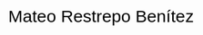 <svg xmlns="http://www.w3.org/2000/svg" viewBox="0 0 800 200">
  <text x="50%" y="50%" font-size="48" text-anchor="middle" fill="black" font-family="Arial">Mateo Restrepo Benítez</text>
</svg>
